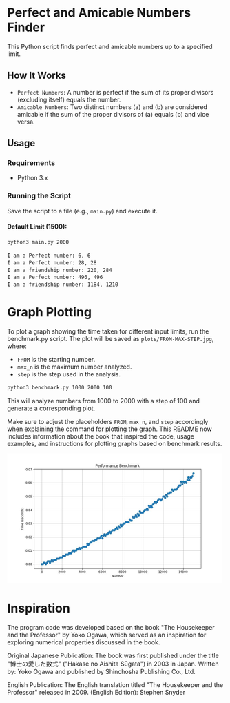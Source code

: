 # Perfect and Amicable Numbers Finder

This Python script finds perfect and amicable numbers up to a specified limit.

## How It Works

- `Perfect Numbers`: A number is perfect if the sum of its proper divisors (excluding itself) equals the number.
- `Amicable Numbers`: Two distinct numbers \(a\) and \(b\) are considered amicable if the sum of the proper divisors of \(a\) equals \(b\) and vice versa.

## Usage

### Requirements

- Python 3.x

### Running the Script

Save the script to a file (e.g., `main.py`) and execute it.

#### Default Limit (1500):

```sh
python3 main.py 2000
```

```sh
I am a Perfect number: 6, 6
I am a Perfect number: 28, 28
I am a friendship number: 220, 284
I am a Perfect number: 496, 496
I am a friendship number: 1184, 1210
```

# Graph Plotting

To plot a graph showing the time taken for different input limits, run the benchmark.py script. The plot will be saved as `plots/FROM-MAX-STEP.jpg`, where:

- `FROM` is the starting number.
- `max_n` is the maximum number analyzed.
- `step` is the step used in the analysis.


```sh
python3 benchmark.py 1000 2000 100
```
This will analyze numbers from 1000 to 2000 with a step of 100 and generate a corresponding plot.


Make sure to adjust the placeholders `FROM`, `max_n`, and `step` accordingly when explaining the command for plotting the graph. This README now includes information about the book that inspired the code, usage examples, and instructions for plotting graphs based on benchmark results.


<p>
<img src="plots/0-15000-100.jpg" alt="Image could not be loaded" width="500"/>
</p>



# Inspiration
The program code was developed based on the book "The Housekeeper and the Professor" by Yoko Ogawa, which served as an inspiration for exploring numerical properties discussed in the book.


Original Japanese Publication: The book was first published under the title "博士の愛した数式" ("Hakase no Aishita Sūgata") in 2003 in Japan. Written by: Yoko Ogawa and published by Shinchosha Publishing Co., Ltd.

English Publication: The English translation titled "The Housekeeper and the Professor" released in 2009. (English Edition): Stephen Snyder